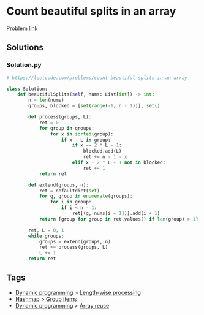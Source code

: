 # Count beautiful splits in an array

[Problem link](https://leetcode.com/problems/count-beautiful-splits-in-an-array)

## Solutions


### Solution.py
```py
# https://leetcode.com/problems/count-beautiful-splits-in-an-array

class Solution:
    def beautifulSplits(self, nums: List[int]) -> int:
        n = len(nums)
        groups, blocked = [set(range(-1, n - 1))], set()

        def process(groups, L):
            ret = 0
            for group in groups:
                for x in sorted(group):
                    if x - L in group:
                        if x == 2 * L - 1:
                            blocked.add(L)
                            ret += n - 1 - x
                        elif x - 2 * L + 1 not in blocked:
                            ret += 1
            return ret

        def extend(groups, n):
            ret = defaultdict(set)
            for g, group in enumerate(groups):
                for i in group:
                    if i < n - 1:
                        ret[(g, nums[i + 1])].add(i + 1)
            return [group for group in ret.values() if len(group) > 1]

        ret, L = 0, 1
        while groups:
            groups = extend(groups, n)
            ret += process(groups, L)
            L += 1
        return ret
```
## Tags

* [Dynamic programming](/Collections/dynamic-programming.md#dynamic-programming) > [Length-wise processing](/Collections/dynamic-programming.md#length-wise-processing)
* [Hashmap](/Collections/hashmap.md#hashmap) > [Group items](/Collections/hashmap.md#group-items)
* [Dynamic programming](/Collections/dynamic-programming.md#dynamic-programming) > [Array reuse](/Collections/dynamic-programming.md#array-reuse)
